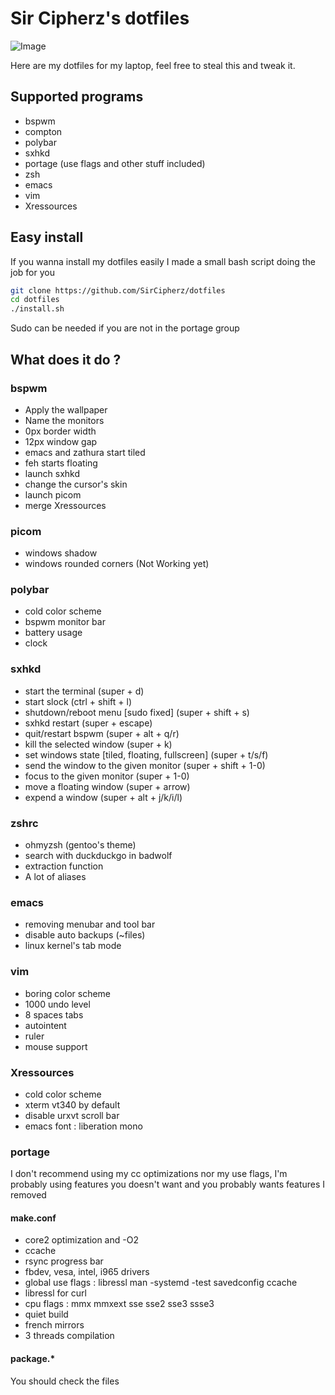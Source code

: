 # Sir Cipherz's dotfiles
![Image](https://framagit.org/SirCipherz/dotfiles/-/raw/master/screenshots/main.png)

Here are my dotfiles for my laptop, feel free to steal this and tweak it.

## Supported programs
- bspwm
- compton
- polybar
- sxhkd
- portage (use flags and other stuff included)
- zsh
- emacs
- vim
- Xressources

## Easy install
If you wanna install my dotfiles easily I made a small bash script doing the job for you
```sh
git clone https://github.com/SirCipherz/dotfiles
cd dotfiles
./install.sh
```
Sudo can be needed if you are not in the portage group

## What does it do ?
### bspwm
- Apply the wallpaper
- Name the monitors
- 0px border width
- 12px window gap
- emacs and zathura start tiled
- feh starts floating
- launch sxhkd
- change the cursor's skin
- launch picom
- merge Xressources

### picom
- windows shadow
- windows rounded corners (Not Working yet)

### polybar
- cold color scheme
- bspwm monitor bar
- battery usage
- clock

### sxhkd
- start the terminal (super + d)
- start slock (ctrl + shift + l)
- shutdown/reboot menu [sudo fixed] (super + shift + s)
- sxhkd restart (super + escape)
- quit/restart bspwm (super + alt + q/r)
- kill the selected window (super + k)
- set windows state [tiled, floating, fullscreen] (super + t/s/f)
- send the window to the given monitor (super + shift + 1-0)
- focus to the given monitor (super + 1-0)
- move a floating window (super + arrow)
- expend a window (super + alt + j/k/i/l)

### zshrc
- ohmyzsh (gentoo's theme)
- search with duckduckgo in badwolf
- extraction function
- A lot of aliases

### emacs
- removing menubar and tool bar
- disable auto backups (~files)
- linux kernel's tab mode

### vim
- boring color scheme
- 1000 undo level
- 8 spaces tabs
- autointent
- ruler
- mouse support

### Xressources
- cold color scheme
- xterm vt340 by default
- disable urxvt scroll bar
- emacs font : liberation mono

### portage
I don't recommend using my cc optimizations nor my use flags, I'm probably using features you doesn't want and you probably wants features I removed

#### make.conf
- core2 optimization and -O2
- ccache
- rsync progress bar
- fbdev, vesa, intel, i965 drivers
- global use flags : libressl man -systemd -test savedconfig ccache
- libressl for curl
- cpu flags : mmx mmxext sse sse2 sse3 ssse3
- quiet build
- french mirrors
- 3 threads compilation

#### package.*
You should check the files